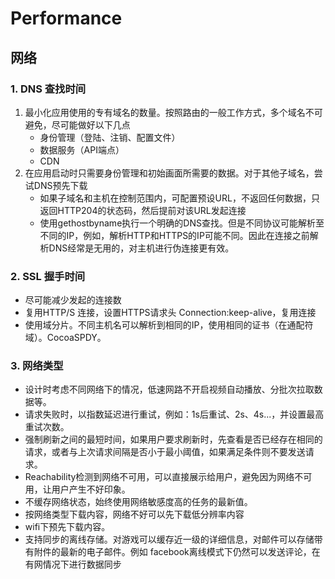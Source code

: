 # Performance

## 网络

### 1. DNS 查找时间

1. 最小化应用使用的专有域名的数量。按照路由的一般工作方式，多个域名不可避免，尽可能做好以下几点
	* 身份管理（登陆、注销、配置文件）
	* 数据服务（API端点）
	* CDN
2. 在应用启动时只需要身份管理和初始画面所需要的数据。对于其他子域名，尝试DNS预先下载
	* 如果子域名和主机在控制范围内，可配置预设URL，不返回任何数据，只返回HTTP204的状态码，然后提前对该URL发起连接
	* 使用gethostbyname执行一个明确的DNS查找。但是不同协议可能解析至不同的IP，例如，解析HTTP和HTTPS的IP可能不同。因此在连接之前解析DNS经常是无用的，对主机进行伪连接更有效。

### 2. SSL 握手时间

* 尽可能减少发起的连接数
* 复用HTTP/S 连接，设置HTTPS请求头 Connection:keep-alive，复用连接
* 使用域分片。不同主机名可以解析到相同的IP，使用相同的证书（在通配符域）。CocoaSPDY。


### 3. 网络类型

* 设计时考虑不同网络下的情况，低速网路不开启视频自动播放、分批次拉取数据等。
* 请求失败时，以指数延迟进行重试，例如：1s后重试、2s、4s...，并设置最高重试次数。
* 强制刷新之间的最短时间，如果用户要求刷新时，先查看是否已经存在相同的请求，或者与上次请求间隔是否小于最小阈值，如果满足条件则不要发送请求。
* Reachability检测到网络不可用，可以直接展示给用户，避免因为网络不可用，让用户产生不好印象。
* 不缓存网络状态，始终使用网络敏感度高的任务的最新值。
* 按网络类型下载内容，网络不好可以先下载低分辨率内容
* wifi下预先下载内容。
* 支持同步的离线存储。对游戏可以缓存近一级的详细信息，对邮件可以存储带有附件的最新的电子邮件。例如 facebook离线模式下仍然可以发送评论，在有网情况下进行数据同步



